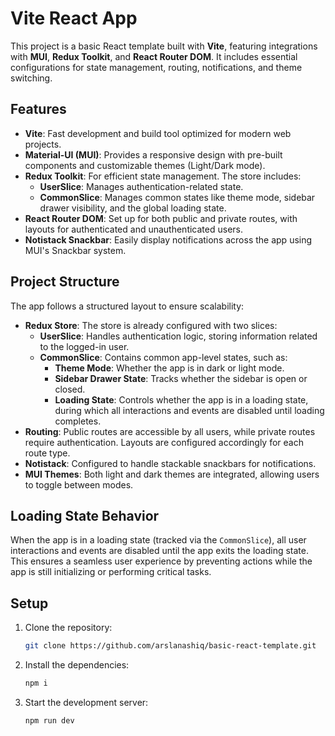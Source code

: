 # Vite React App

This project is a basic React template built with **Vite**, featuring integrations with **MUI**, **Redux Toolkit**, and **React Router DOM**. It includes essential configurations for state management, routing, notifications, and theme switching.

## Features

- **Vite**: Fast development and build tool optimized for modern web projects.
- **Material-UI (MUI)**: Provides a responsive design with pre-built components and customizable themes (Light/Dark mode).
- **Redux Toolkit**: For efficient state management. The store includes:
  - **UserSlice**: Manages authentication-related state.
  - **CommonSlice**: Manages common states like theme mode, sidebar drawer visibility, and the global loading state.
- **React Router DOM**: Set up for both public and private routes, with layouts for authenticated and unauthenticated users.
- **Notistack Snackbar**: Easily display notifications across the app using MUI's Snackbar system.

## Project Structure

The app follows a structured layout to ensure scalability:

- **Redux Store**: The store is already configured with two slices:
  - **UserSlice**: Handles authentication logic, storing information related to the logged-in user.
  - **CommonSlice**: Contains common app-level states, such as:
    - **Theme Mode**: Whether the app is in dark or light mode.
    - **Sidebar Drawer State**: Tracks whether the sidebar is open or closed.
    - **Loading State**: Controls whether the app is in a loading state, during which all interactions and events are disabled until loading completes.
- **Routing**: Public routes are accessible by all users, while private routes require authentication. Layouts are configured accordingly for each route type.
- **Notistack**: Configured to handle stackable snackbars for notifications.
- **MUI Themes**: Both light and dark themes are integrated, allowing users to toggle between modes.

## Loading State Behavior

When the app is in a loading state (tracked via the `CommonSlice`), all user interactions and events are disabled until the app exits the loading state. This ensures a seamless user experience by preventing actions while the app is still initializing or performing critical tasks.

## Setup

1. Clone the repository:

   ```bash
   git clone https://github.com/arslanashiq/basic-react-template.git

   ```

2. Install the dependencies:

   ```bash
   npm i

   ```

3. Start the development server:
   ```bash
   npm run dev
   ```
